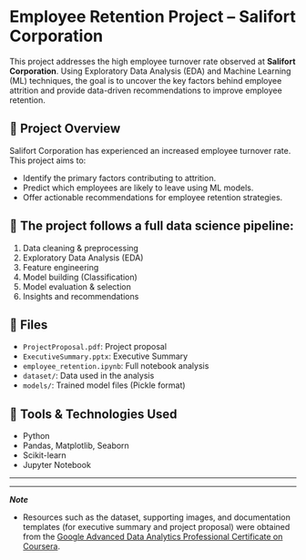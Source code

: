 # Employee Retention Project – Salifort Corporation

This project addresses the high employee turnover rate observed at **Salifort Corporation**. Using Exploratory Data Analysis (EDA) and Machine Learning (ML) techniques, the goal is to uncover the key factors behind employee attrition and provide data-driven recommendations to improve employee retention.


## 📌 Project Overview
Salifort Corporation has experienced an increased employee turnover rate. This project aims to:
- Identify the primary factors contributing to attrition.
- Predict which employees are likely to leave using ML models.
- Offer actionable recommendations for employee retention strategies.

## 🧠 The project follows a full data science pipeline:
1. Data cleaning & preprocessing
2. Exploratory Data Analysis (EDA)
3. Feature engineering
4. Model building (Classification)
5. Model evaluation & selection
6. Insights and recommendations

## 📁 Files
- `ProjectProposal.pdf`: Project proposal
- `ExecutiveSummary.pptx`: Executive Summary
- `employee_retention.ipynb`: Full notebook analysis
- `dataset/`: Data used in the analysis
- `models/`: Trained model files (Pickle format)


## 🧰 Tools & Technologies Used
- Python
- Pandas, Matplotlib, Seaborn
- Scikit-learn
- Jupyter Notebook

---
---
***Note***
* Resources such as the dataset, supporting images, and documentation templates (for executive summary and project proposal) were obtained from the [Google Advanced Data Analytics Professional Certificate on Coursera](https://www.coursera.org/programs/department-for-communities-avsxy/professional-certificates/google-advanced-data-analytics). 

